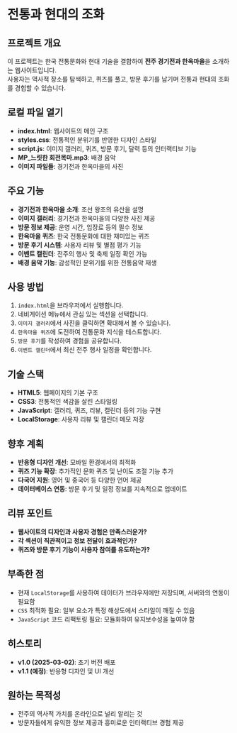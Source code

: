# 전통과 현대의 조화

## 프로젝트 개요
이 프로젝트는 한국 전통문화와 현대 기술을 결합하여 **전주 경기전과 한옥마을**을 소개하는 웹사이트입니다.  
사용자는 역사적 장소를 탐색하고, 퀴즈를 풀고, 방문 후기를 남기며 전통과 현대의 조화를 경험할 수 있습니다.

## 로컬 파일 열기
- **index.html**: 웹사이트의 메인 구조  
- **styles.css**: 전통적인 분위기를 반영한 디자인 스타일  
- **script.js**: 이미지 갤러리, 퀴즈, 방문 후기, 달력 등의 인터랙티브 기능  
- **MP_느릿한 회전목마.mp3**: 배경 음악  
- **이미지 파일들**: 경기전과 한옥마을의 사진  

## 주요 기능
- **경기전과 한옥마을 소개**: 조선 왕조의 유산을 설명  
- **이미지 갤러리**: 경기전과 한옥마을의 다양한 사진 제공  
- **방문 정보 제공**: 운영 시간, 입장료 등의 필수 정보  
- **한옥마을 퀴즈**: 한국 전통문화에 대한 재미있는 퀴즈  
- **방문 후기 시스템**: 사용자 리뷰 및 별점 평가 기능  
- **이벤트 캘린더**: 전주의 행사 및 축제 일정 확인 가능  
- **배경 음악 기능**: 감성적인 분위기를 위한 전통음악 재생  

## 사용 방법
1. `index.html`을 브라우저에서 실행합니다.  
2. 네비게이션 메뉴에서 관심 있는 섹션을 선택합니다.  
3. `이미지 갤러리`에서 사진을 클릭하면 확대해서 볼 수 있습니다.  
4. `한옥마을 퀴즈`에 도전하여 전통문화 지식을 테스트합니다.  
5. `방문 후기`를 작성하여 경험을 공유합니다.  
6. `이벤트 캘린더`에서 최신 전주 행사 일정을 확인합니다.  

## 기술 스택
- **HTML5**: 웹페이지의 기본 구조  
- **CSS3**: 전통적인 색감을 살린 스타일링  
- **JavaScript**: 갤러리, 퀴즈, 리뷰, 캘린더 등의 기능 구현  
- **LocalStorage**: 사용자 리뷰 및 캘린더 메모 저장  

## 향후 계획
- **반응형 디자인 개선**: 모바일 환경에서의 최적화  
- **퀴즈 기능 확장**: 추가적인 문화 퀴즈 및 난이도 조절 기능 추가  
- **다국어 지원**: 영어 및 중국어 등 다양한 언어 제공  
- **데이터베이스 연동**: 방문 후기 및 일정 정보를 지속적으로 업데이트  

## 리뷰 포인트
- **웹사이트의 디자인과 사용자 경험은 만족스러운가?**  
- **각 섹션이 직관적이고 정보 전달이 효과적인가?**  
- **퀴즈와 방문 후기 기능이 사용자 참여를 유도하는가?**  

## 부족한 점
- 현재 `LocalStorage`를 사용하여 데이터가 브라우저에만 저장되며, 서버와의 연동이 필요함  
- `CSS` 최적화 필요: 일부 요소가 특정 해상도에서 스타일이 깨질 수 있음  
- `JavaScript` 코드 리팩토링 필요: 모듈화하여 유지보수성을 높여야 함  

## 히스토리
- **v1.0 (2025-03-02)**: 초기 버전 배포  
- **v1.1 (예정)**: 반응형 디자인 및 UI 개선  

## 원하는 목적성
- 전주의 역사적 가치를 온라인으로 널리 알리는 것  
- 방문자들에게 유익한 정보 제공과 흥미로운 인터랙티브 경험 제공  
